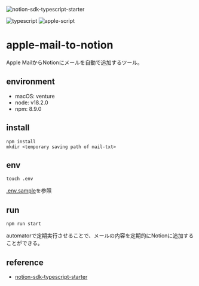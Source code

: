 ![notion-sdk-typescript-starter](https://github.com/miiiiiiich/apple-mail-to-notion/actions/workflows/typecheck-prettier.yml/badge.svg)

![typescript](https://img.shields.io/badge/TypeScript-007ACC?style=for-the-badge&logo=typescript&logoColor=white)
![apple-script](https://img.shields.io/badge/AppleScript-999999?style=for-the-badge&logo=apple&logoColor=white)
# apple-mail-to-notion

Apple MailからNotionにメールを自動で追加するツール。

## environment

- macOS: venture
- node: v18.2.0
- npm: 8.9.0

## install

```shell
npm install
mkdir <temporary saving path of mail-txt>
```

## env
    
```shell
touch .env
```
[.env.sample](.env.sample)を参照

## run

```shell
npm run start
```

automatorで定期実行させることで、メールの内容を定期的にNotionに追加することができる。

## reference
- [notion-sdk-typescript-starter](https://github.com/makenotion/notion-sdk-typescript-starter)

